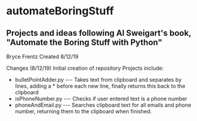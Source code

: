 # automateBoringStuff
## Projects and ideas following Al Sweigart's book, "Automate the Boring Stuff with Python"
Bryce Frentz
Created 8/12/19


Changes (8/12/19)
Initial creation of repository
Projects include:
* bulletPointAdder.py --- Takes text from clipboard and separates by lines, adding a * before each new line, finally returns this back to the clipboard
* isPhoneNumber.py --- Checks if user entered text is a phone number
* phoneAndEmail.py --- Searches clipboard text for all emails and phone number, returning them to the clipboard when finished.
